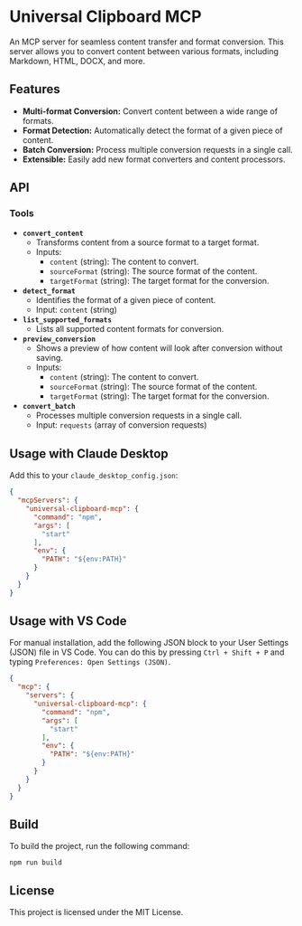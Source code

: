 # Universal Clipboard MCP

An MCP server for seamless content transfer and format conversion. This server allows you to convert content between various formats, including Markdown, HTML, DOCX, and more.

## Features

*   **Multi-format Conversion:** Convert content between a wide range of formats.
*   **Format Detection:** Automatically detect the format of a given piece of content.
*   **Batch Conversion:** Process multiple conversion requests in a single call.
*   **Extensible:** Easily add new format converters and content processors.

## API

### Tools

*   **`convert_content`**
    *   Transforms content from a source format to a target format.
    *   Inputs:
        *   `content` (string): The content to convert.
        *   `sourceFormat` (string): The source format of the content.
        *   `targetFormat` (string): The target format for the conversion.
*   **`detect_format`**
    *   Identifies the format of a given piece of content.
    *   Input: `content` (string)
*   **`list_supported_formats`**
    *   Lists all supported content formats for conversion.
*   **`preview_conversion`**
    *   Shows a preview of how content will look after conversion without saving.
    *   Inputs:
        *   `content` (string): The content to convert.
        *   `sourceFormat` (string): The source format of the content.
        *   `targetFormat` (string): The target format for the conversion.
*   **`convert_batch`**
    *   Processes multiple conversion requests in a single call.
    *   Input: `requests` (array of conversion requests)

## Usage with Claude Desktop

Add this to your `claude_desktop_config.json`:

```json
{
  "mcpServers": {
    "universal-clipboard-mcp": {
      "command": "npm",
      "args": [
        "start"
      ],
      "env": {
        "PATH": "${env:PATH}"
      }
    }
  }
}
```

## Usage with VS Code

For manual installation, add the following JSON block to your User Settings (JSON) file in VS Code. You can do this by pressing `Ctrl + Shift + P` and typing `Preferences: Open Settings (JSON)`.

```json
{
  "mcp": {
    "servers": {
      "universal-clipboard-mcp": {
        "command": "npm",
        "args": [
          "start"
        ],
        "env": {
          "PATH": "${env:PATH}"
        }
      }
    }
  }
}
```

## Build

To build the project, run the following command:

```
npm run build
```

## License

This project is licensed under the MIT License.
